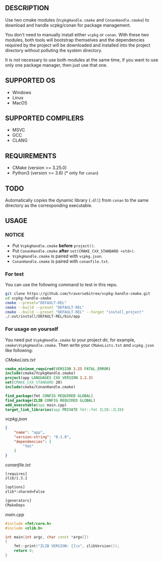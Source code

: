 ## DESCRIPTION
Use two cmake modules (`VcpkgHandle.cmake` and `ConanHandle.cmake`) to download and handle vcpkg/conan for package management.

You don't need to manually install either `vcpkg` or `conan`. With these two modules, both tools will bootstrap themselves and the dependencies required by the project will be downloaded and installed into the project directory without polluting the system directory.

It is not necessary to use both modules at the same time, if you want to use only one package manager, then just use that one.

## SUPPORTED OS
- Windows
- Linux
- MacOS

## SUPPORTED COMPILERS
- MSVC
- GCC
- CLANG

## REQUIREMENTS
- CMake (version >= 3.25.0)
- Python3 (version >= 3.6) (* only for `conan`)

## TODO
Automatically copies the dynamic library (`.dll`) from `conan` to the same directory as the corresponding executable.

## USAGE

### NOTICE
- Put `VcpkgHandle.cmake` **before** `project()`.
- Put `ConanHandle.cmake` **after** `set(CMAKE_CXX_STANDARD <std>)`.
- `VcpkgHandle.cmake` is paired with `vcpkg.json`. 
- `ConanHandle.cmake` is paired with `conanfile.txt`.

### For test
You can use the following command to test in this repo.
```sh
git clone https://github.com/traversebitree/vcpkg-handle-cmake.git
cd vcpkg-handle-cmake
cmake --preset="DEFAULT-REL"
cmake --build --preset "DEFAULT-REL"
cmake --build --preset "DEFAULT-REL" --target "install_project"
./.out/install/DEFAULT-REL/bin/app
```

### For usage on yourself
You need put `VcpkgHandle.cmake` to your project dir, for example, `cmake\VcpkgHandle.cmake`. Then write your `CMakeLists.txt` and `vcpkg.json` like following:

_CMakeLists.txt_
```cmake
cmake_minimum_required(VERSION 3.25 FATAL_ERROR)
include(cmake/VcpkgHandle.cmake)
project(app LANGUAGES CXX VERSION 1.2.3)
set(CMAKE_CXX_STANDARD 20)
include(cmake/ConanHandle.cmake)

find_package(fmt CONFIG REQUIRED GLOBAL)
find_package(ZLIB CONFIG REQUIRED GLOBAL)
add_executable(app main.cpp)
target_link_libraries(app PRIVATE fmt::fmt ZLIB::ZLIB)
```

_vcpkg.json_
```json
{
    "name": "app",
    "version-string": "0.1.0",
    "dependencies": [
        "fmt"
    ]
}
```

_conanfile.txt_
```txt
[requires]
zlib/1.3.1

[options]
zlib*:shared=False

[generators]
CMakeDeps
```

_main.cpp_
```cpp
#include <fmt/core.h>
#include <zlib.h>

int main(int argc, char const *argv[])
{
    fmt::print("ZLIB VERSION: {}\n", zlibVersion());
    return 0;
}
```